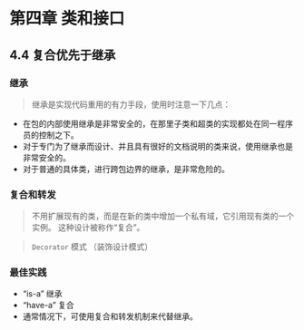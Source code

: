 # 第四章 类和接口

## 4.4 复合优先于继承

### 继承

> 继承是实现代码重用的有力手段，使用时注意一下几点：

- 在包的内部使用继承是非常安全的，在那里子类和超类的实现都处在同一程序员的控制之下。
- 对于专门为了继承而设计、并且具有很好的文档说明的类来说，使用继承也是非常安全的。
- 对于普通的具体类，进行跨包边界的继承，是非常危险的。


### 复合和转发

> 不用扩展现有的类，而是在新的类中增加一个私有域，它引用现有类的一个实例。
> 这种设计被称作“复合”。

> `Decorator` 模式 （装饰设计模式） 


### 最佳实践

- “is-a” 继承
- “have-a” 复合
- 通常情况下，可使用复合和转发机制来代替继承。